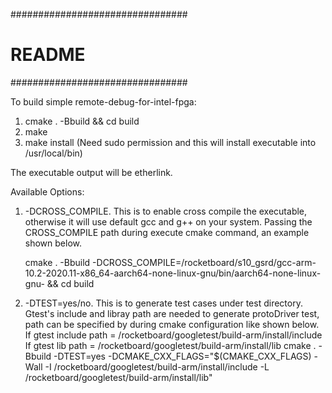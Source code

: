 ################################
#          README              #
################################

To build simple remote-debug-for-intel-fpga:

1. cmake . -Bbuild && cd build
2. make
3. make install (Need sudo permission and this will install executable into /usr/local/bin)

The executable output will be etherlink. 

Available Options:
1. -DCROSS_COMPILE.
    This is to enable cross compile the executable, otherwise it will use default gcc and g++ on your system.
    Passing the CROSS_COMPILE path during execute cmake command, an example shown below.
    
    cmake . -Bbuild -DCROSS_COMPILE=/rocketboard/s10_gsrd/gcc-arm-10.2-2020.11-x86_64-aarch64-none-linux-gnu/bin/aarch64-none-linux-gnu- && cd build

2. -DTEST=yes/no.
    This is to generate test cases under test directory.
    Gtest's include and libray path are needed to generate protoDriver test, path can be specified by 
    during cmake configuration like shown below.
    If gtest include path = /rocketboard/googletest/build-arm/install/include
    If gtest lib path     = /rocketboard/googletest/build-arm/install/lib
    cmake . -Bbuild -DTEST=yes -DCMAKE_CXX_FLAGS="$(CMAKE_CXX_FLAGS) -Wall -I /rocketboard/googletest/build-arm/install/include -L /rocketboard/googletest/build-arm/install/lib"
